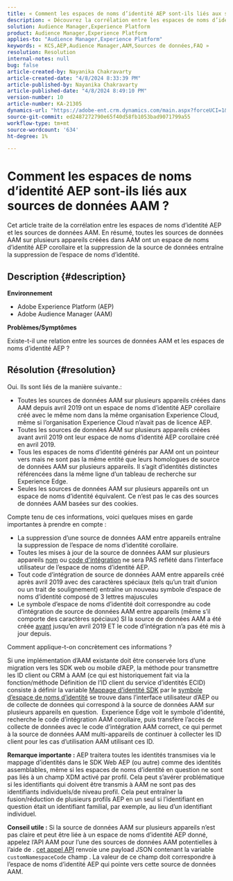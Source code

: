 ```yaml
---
title: « Comment les espaces de noms d’identité AEP sont-ils liés aux sources de données AAM ? »
description: « Découvrez la corrélation entre les espaces de noms d’identité AEP et les sources de données AAM et quelques mises en garde importantes. »
solution: Audience Manager,Experience Platform
product: Audience Manager,Experience Platform
applies-to: "Audience Manager,Experience Platform"
keywords: « KCS,AEP,Audience Manager,AAM,Sources de données,FAQ »
resolution: Resolution
internal-notes: null
bug: false
article-created-by: Nayanika Chakravarty
article-created-date: "4/8/2024 8:33:39 PM"
article-published-by: Nayanika Chakravarty
article-published-date: "4/8/2024 8:49:10 PM"
version-number: 10
article-number: KA-21305
dynamics-url: "https://adobe-ent.crm.dynamics.com/main.aspx?forceUCI=1&pagetype=entityrecord&etn=knowledgearticle&id=d7a65c42-e7f5-ee11-a1fe-6045bd006295"
source-git-commit: ed2487272790e65f40d58fb1053bad9071799a55
workflow-type: tm+mt
source-wordcount: '634'
ht-degree: 1%

---
```


# Comment les espaces de noms d’identité AEP sont-ils liés aux sources de données AAM ?


Cet article traite de la corrélation entre les espaces de noms d’identité AEP et les sources de données AAM. En résumé, toutes les sources de données AAM sur plusieurs appareils créées dans AAM ont un espace de noms d’identité AEP corollaire et la suppression de la source de données entraîne la suppression de l’espace de noms d’identité.

## Description {#description}


<b>Environnement</b>

- Adobe Experience Platform (AEP)
- Adobe Audience Manager (AAM)


<b>Problèmes/Symptômes</b>

Existe-t-il une relation entre les sources de données AAM et les espaces de noms d’identité AEP ?


## Résolution {#resolution}


Oui. Ils sont liés de la manière suivante.:

- Toutes les sources de données AAM sur plusieurs appareils créées dans AAM depuis avril 2019 ont un espace de noms d’identité AEP corollaire créé avec le même nom dans la même organisation Experience Cloud, même si l’organisation Experience Cloud n’avait pas de licence AEP.
- Toutes les sources de données AAM sur plusieurs appareils créées avant avril 2019 ont leur espace de noms d’identité AEP corollaire créé en avril 2019.
- Tous les espaces de noms d’identité générés par AAM ont un pointeur vers mais ne sont pas la même entité que leurs homologues de source de données AAM sur plusieurs appareils. Il s’agit d’identités distinctes référencées dans la même ligne d’un tableau de recherche sur Experience Edge.
- Seules les sources de données AAM sur plusieurs appareils ont un espace de noms d’identité équivalent. Ce n’est pas le cas des sources de données AAM basées sur des cookies.


Compte tenu de ces informations, voici quelques mises en garde importantes à prendre en compte :

- La suppression d’une source de données AAM entre appareils entraîne la suppression de l’espace de noms d’identité corollaire.
- Toutes les mises à jour de la source de données AAM sur plusieurs appareils <u>nom</u> ou <u>code d&#39;intégration</u> ne sera PAS reflété dans l’interface utilisateur de l’espace de noms d’identité AEP.
- Tout code d’intégration de source de données AAM entre appareils créé après avril 2019 avec des caractères spéciaux (tels qu’un trait d’union ou un trait de soulignement) entraîne un nouveau symbole d’espace de noms d’identité composé de 3 lettres majuscules
- Le symbole d’espace de noms d’identité doit correspondre au code d’intégration de source de données AAM entre appareils (même s’il comporte des caractères spéciaux) SI la source de données AAM a été créée <u>avant</u> jusqu’en avril 2019 ET le code d’intégration n’a pas été mis à jour depuis.


Comment applique-t-on concrètement ces informations ?

Si une implémentation d’AAM existante doit être conservée lors d’une migration vers les SDK web ou mobile d’AEP, la méthode pour transmettre les ID client ou CRM à AAM (ce qui est historiquement fait via la fonction/méthode Définition de l’ID client du service d’identités ECID) consiste à définir la variable [Mappage d’identité SDK](https://experienceleague.adobe.com/docs/experience-platform/edge/identity/overview.html?lang=en) par le <u>symbole d’espace de noms d’identité</u> se trouve dans l’interface utilisateur d’AEP ou de collecte de données qui correspond à la source de données AAM sur plusieurs appareils en question.  Experience Edge voit le symbole d’identité, recherche le code d’intégration AAM corollaire, puis transfère l’accès de collecte de données avec le code d’intégration AAM correct, ce qui permet à la source de données AAM multi-appareils de continuer à collecter les ID client pour les cas d’utilisation AAM utilisant ces ID.

<b>Remarque importante :</b> AEP traitera toutes les identités transmises via le mappage d’identités dans le SDK Web AEP (ou autre) comme des identités assemblables, même si les espaces de noms d’identité en question ne sont pas liés à un champ XDM activé par profil. Cela peut s’avérer problématique si les identifiants qui doivent être transmis à AAM ne sont pas des identifiants individuels/de niveau profil. Cela peut entraîner la fusion/réduction de plusieurs profils AEP en un seul si l’identifiant en question était un identifiant familial, par exemple, au lieu d’un identifiant individuel.

<b>Conseil utile :</b> Si la source de données AAM sur plusieurs appareils n’est pas claire et peut être liée à un espace de noms d’identité AEP donné, appelez l’API AAM pour l’une des sources de données AAM potentielles à l’aide de . [cet appel API](https://bank.demdex.com/portal/api/v1/openapi.yaml) renvoie une payload JSON contenant la variable `customNamespaceCode` champ . La valeur de ce champ doit correspondre à l’espace de noms d’identité AEP qui pointe vers cette source de données AAM.


